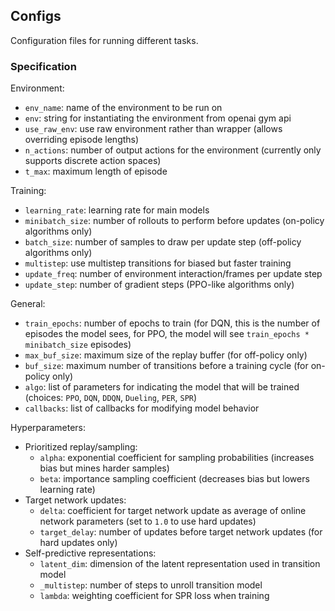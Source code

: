## Configs

Configuration files for running different tasks.

### Specification

Environment:
- `env_name`: name of the environment to be run on
- `env`: string for instantiating the environment from openai gym api
- `use_raw_env`: use raw environment rather than wrapper (allows overriding episode lengths)
- `n_actions`: number of output actions for the environment (currently only supports discrete action spaces)
- `t_max`: maximum length of episode

Training:
- `learning_rate`: learning rate for main models
- `minibatch_size`: number of rollouts to perform before updates (on-policy algorithms only)
- `batch_size`: number of samples to draw per update step (off-policy algorithms only)
- `multistep`: use multistep transitions for biased but faster training
- `update_freq`: number of environment interaction/frames per update step
- `update_step`: number of gradient steps (PPO-like algorithms only)

General:
- `train_epochs`: number of epochs to train (for DQN, this is the number of episodes the model sees, for PPO, the model will see `train_epochs * minibatch_size` episodes)
- `max_buf_size`: maximum size of the replay buffer (for off-policy only)
- `buf_size`: maximum number of transitions before a training cycle (for on-policy only)
- `algo`: list of parameters for indicating the model that will be trained (choices: `PPO`, `DQN`, `DDQN`, `Dueling`, `PER`, `SPR`)
- `callbacks`: list of callbacks for modifying model behavior

Hyperparameters:
- Prioritized replay/sampling:
  - `alpha`: exponential coefficient for sampling probabilities (increases bias but mines harder samples)
  - `beta`: importance sampling coefficient (decreases bias but lowers learning rate)
- Target network updates:
  - `delta`: coefficient for target network update as average of online network parameters (set to `1.0` to use hard updates)
  - `target_delay`: number of updates before target network updates (for hard updates only)
- Self-predictive representations:
  - `latent_dim`: dimension of the latent representation used in transition model
  - `_multistep`: number of steps to unroll transition model
  - `lambda`: weighting coefficient for SPR loss when training